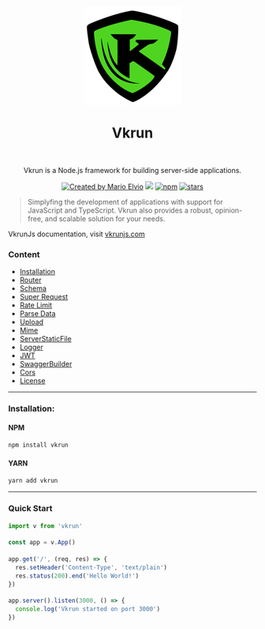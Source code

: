 <div align="center">
  <img src="logo.svg" width="200px" align="center" alt="Vkrun logo" />
  <h1 align="center">Vkrun</h1>
  <br/>
  <p align="center">
    Vkrun is a Node.js framework for building server-side applications. 
  </p>

  <a href="https://github.com/jukerah" rel="nofollow"><img src="https://img.shields.io/badge/created%20by-Mario%20Elvio-blue.svg" alt="Created by Mario Elvio"></a>
  [<img src="https://img.shields.io/badge/License%20-MIT-blue.svg">](LICENSE)
  <a href="https://www.npmjs.com/package/vkrun" rel="nofollow"><img src="https://img.shields.io/npm/dw/vkrun.svg?color=blue" alt="npm"></a>
  <a href="https://www.npmjs.com/package/vkrun" rel="nofollow"><img src="https://img.shields.io/github/stars/vkrunjs/vkrun" alt="stars"></a>
</div>

> Simplyfing the development of applications with support for JavaScript and TypeScript. Vkrun also provides a robust, opinion-free, and scalable solution for your needs.

VkrunJs documentation, visit [vkrunjs.com](https://vkrunjs.com/)

### Content

- [Installation](#installation)
- [Router](https://vkrunjs.com/router/introduction)
- [Schema](https://vkrunjs.com/schema/introduction)
- [Super Request](./src/modules/super-request/Readme.md)
- [Rate Limit](./src/modules/rate-limit/Readme.md)
- [Parse Data](https://vkrunjs.com/parse-data/introduction)
- [Upload](./src/modules/upload/Readme.md)
- [Mime](./src/modules/mime/Readme.md)
- [ServerStaticFile](./src/modules/serve-static-file/Readme.md)
- [Logger](./src/modules/logger/Readme.md)
- [JWT](https://vkrunjs.com/jwt/introduction)
- [SwaggerBuilder](./src/modules/swagger-builder/Readme.md)
- [Cors](./src/modules/cors/Readme.md)
- [License](#license)

<hr/>

### Installation:

#### NPM

```bash
npm install vkrun
```

#### YARN

```bash
yarn add vkrun
```

<hr/>

### Quick Start

```ts
import v from 'vkrun'

const app = v.App()

app.get('/', (req, res) => {
  res.setHeader('Content-Type', 'text/plain')
  res.status(200).end('Hello World!')
})

app.server().listen(3000, () => {
  console.log('Vkrun started on port 3000')
})
```